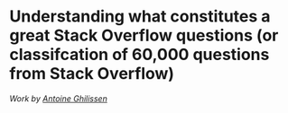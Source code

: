 # Understanding what constitutes a great Stack Overflow questions (or classifcation of 60,000 questions from Stack Overflow)

_Work by [Antoine Ghilissen](https://github.com/aghilissen)_